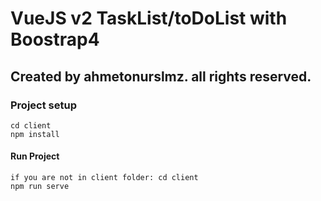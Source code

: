 # VueJS v2  TaskList/toDoList with Boostrap4

## Created by ahmetonurslmz. all rights reserved.

### Project setup
```
cd client
npm install
```
#### Run Project
```
if you are not in client folder: cd client
npm run serve
```